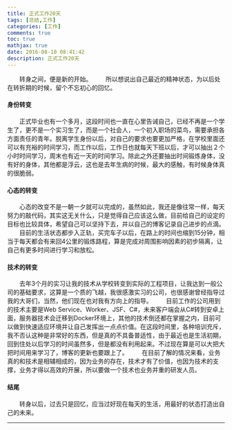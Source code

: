 ```yaml
---
title: 正式工作20天
tags: [总结,工作]
categories: [工作]
comments: true
toc: true
mathjax: true
date: 2016-08-10 08:41:42
description: 正式工作20天
---
```

　　转身之间，便是新的开始。
　　所以想说出自己最近的精神状态，为以后处在转折期的时候，留个不忘初心的回忆。
#### 身份转变
　　正式毕业也有一个多月，这段时间也一直在心里告诫自己，已经不再是一个学生了，更不是一个实习生了，而是一个社会人，一个初入职场的菜鸟，需要承担各方面责任的青年。脱离学生身份以后，对自己的要求也要更加严格，在学校里面还可以有充裕的时间学习，而工作以后，工作日也就每天下班以后，才可以抽出２个小时时间学习，周末也有近一天的时间学习。除此之外还要抽出时间锻炼身体，没有好的身体，其他都是浮云，这也是去年生病的时候，最大的感触，有时候身体真的很脆弱。
#### 心态的转变
　　心态的改变不是一朝一夕就可以完成的，虽然如此，我还是像往常一样，每天努力的敲代码，其实这无关什么，只是觉得自己应该这么做，目前给自己的设定的目标也比较具体，希望自己可以坚持下去，并以自己的博客记录自己进步的点滴。
　　目前的生活状态都步入正轨，买完车子以后，在路上的时间也缩到15分钟，相当于每天都会有来回4公里的锻炼路程，算是完成对周围影响因素的初步隔离，让自己有更多时间进行学习和放松。
#### 技术的转变
　　去年3个月的实习让我的技术从学校转变到实际的工程项目，让我达到一般公司的基础要求，这算是一个质的飞越，我很感激实习的公司，也很感谢曾经指导过我的大哥们，当然，他们现在也对我有方向上的指导。
　　目前工作的公司用到的技术主要是Web Service、Worker、JSF、C#，未来客户端会从C#转到安卓上面，服务器技术会迁移到Docker环境上，其他的技术倒还都在掌握之内，目前可以做到快速适应环境并让自己发挥出一点点价值。在这段时间里，各种培训充斥，我不否认这种是非常好的东西，但是真的不具备普适性，由于最近也是生活初期，回到住处以后学习的时间虽然多，但是都没有利用起来。不过现在算是可以大把大把时间用来学习了，博客的更新也要跟上了。
　　在目前了解的情况来看，业务真的和技术是相辅相成的，因为业务的存在，技术才有了价值，也因为技术的支撑，业务才得以高效的开展，所以要做一个技术也业务并重的研发人员。
#### 结尾
　　转身以后，过去只是回忆，应当过好现在每天的生活，用最好的状态打造出自己的未来。

---